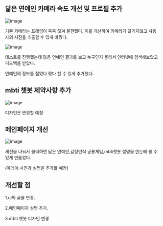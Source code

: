 ## 닮은 연예인 카메라 속도 개선 및 프로필 추가

![image](https://github.com/user-attachments/assets/e437487a-89ad-4062-8fc8-d07b62dc8566)

기존 카메라는 프레임이 뚝뚝 끊겨 불편했다. 이를 개선하여 카메라가 끊기지않고 사용자의 사진을 추출할 수 있게 바꿨다.



![image](https://github.com/user-attachments/assets/1f881b07-8a15-41a5-909d-af8764786d61)


테스트를 진행했는데 닮은 연예인 결과를 보고 누구인지 몰라서 인터넷에 검색해보았고 피드백을 받았다.

연예인의 정보를 접었다 폈다 할 수 있게 추가했다.


## mbti 챗봇 제약사항 추가

![image](https://github.com/user-attachments/assets/52557333-6eac-4af3-85a0-9295ee62d091)

디자인은 변경할 예정

## 메인페이지 개선

![image](https://github.com/user-attachments/assets/f8f297e2-d6ba-40d5-8b09-b549928c07b1)


세션을 나눠서 클릭하면 닮은 연예인,감정인식 공룡게임,mbti챗봇 설명을 한눈에 볼 수있게 만들었다.

(아래에 사진과 설명을 추가할 예정)

## 개선할 점

1.ui와 글꼴 변경.

2.메인페이지 설명 추가.

3.mbti 챗봇 디자인 변경


